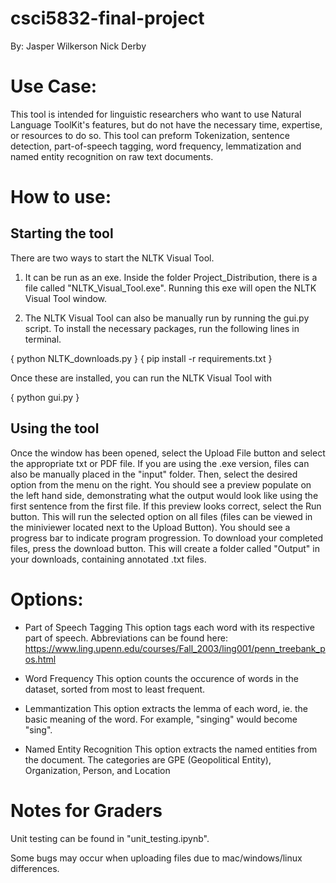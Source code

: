 # csci5832-final-project

By:
Jasper Wilkerson
Nick Derby

# Use Case:

This tool is intended for linguistic researchers who want to use Natural Language ToolKit's features, but do not have the necessary time, expertise, or resources to do so. This tool can preform Tokenization, sentence detection, part-of-speech tagging, word frequency, lemmatization and named entity recognition on raw text documents. 

# How to use:

## Starting the tool
There are two ways to start the NLTK Visual Tool. 

1. It can be run as an exe. Inside the folder Project_Distribution, there is a file called "NLTK_Visual_Tool.exe". Running this exe will open the NLTK Visual Tool window. 

2. The NLTK Visual Tool can also be manually run by running the gui.py script. To install the necessary packages, run the following lines in terminal. 

{ python NLTK_downloads.py }
{ pip install -r requirements.txt }

Once these are installed, you can run the NLTK Visual Tool with

{ python gui.py }


## Using the tool
Once the window has been opened, select the Upload File button and select the appropriate txt or PDF file. If you are using the .exe version, files can also be manually placed in the "input" folder. Then, select the desired option from the menu on the right. You should see a preview populate on the left hand side, demonstrating what the output would look like using the first sentence from the first file. If this preview looks correct, select the Run button. This will run the selected option on all files (files can be viewed in the miniviewer located next to the Upload Button). You should see a progress bar to indicate program progression. To download your completed files, press the download button. This will create a folder called "Output" in your downloads, containing annotated .txt files. 

# Options:
- Part of Speech Tagging
    This option tags each word with its respective part of speech. Abbreviations can be found here: https://www.ling.upenn.edu/courses/Fall_2003/ling001/penn_treebank_pos.html

- Word Frequency
    This option counts the occurence of words in the dataset, sorted from most to least frequent. 

- Lemmantization
    This option extracts the lemma of each word, ie. the basic meaning of the word. For example, "singing" would become "sing".

- Named Entity Recognition
    This option extracts the named entities from the document. The categories are GPE (Geopolitical Entity), Organization, Person, and Location


# Notes for Graders

Unit testing can be found in "unit_testing.ipynb". 

Some bugs may occur when uploading files due to mac/windows/linux differences. 
